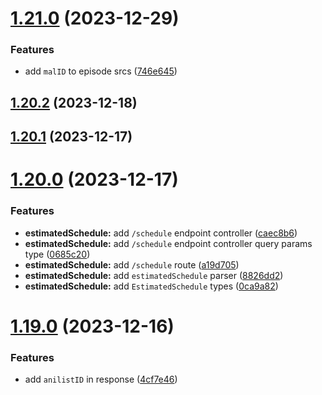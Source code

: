 # [1.21.0](https://github.com/ghoshRitesh12/aniwatch-api/compare/v1.20.2...v1.21.0) (2023-12-29)


### Features

* add `malID` to episode srcs ([746e645](https://github.com/ghoshRitesh12/aniwatch-api/commit/746e645c2feb1ee7b7464f36d59522b1a2fe42bb))



## [1.20.2](https://github.com/ghoshRitesh12/aniwatch-api/compare/v1.20.1...v1.20.2) (2023-12-18)



## [1.20.1](https://github.com/ghoshRitesh12/aniwatch-api/compare/v1.20.0...v1.20.1) (2023-12-17)



# [1.20.0](https://github.com/ghoshRitesh12/aniwatch-api/compare/v1.19.0...v1.20.0) (2023-12-17)


### Features

* **estimatedSchedule:** add `/schedule` endpoint controller ([caec8b6](https://github.com/ghoshRitesh12/aniwatch-api/commit/caec8b684d0afb5fb97ea6fd5a03e8001e2db648))
* **estimatedSchedule:** add `/schedule` endpoint controller query params type ([0685c20](https://github.com/ghoshRitesh12/aniwatch-api/commit/0685c200dd0ccd3de9ed88996b1e55f0e7ce4bf7))
* **estimatedSchedule:** add `/schedule` route ([a19d705](https://github.com/ghoshRitesh12/aniwatch-api/commit/a19d705c909827566d91841360aa472bdfbf6e82))
* **estimatedSchedule:** add `estimatedSchedule` parser ([8826dd2](https://github.com/ghoshRitesh12/aniwatch-api/commit/8826dd276fe4a5ccab2b074d77191b81b265e528))
* **estimatedSchedule:** add `EstimatedSchedule` types ([0ca9a82](https://github.com/ghoshRitesh12/aniwatch-api/commit/0ca9a82a2bd5b769e252424a78a08a17a62e9854))



# [1.19.0](https://github.com/ghoshRitesh12/aniwatch-api/compare/v1.18.3...v1.19.0) (2023-12-16)


### Features

* add `anilistID` in response ([4cf7e46](https://github.com/ghoshRitesh12/aniwatch-api/commit/4cf7e460cfc5449fdeea29634fa24c4709473178))



